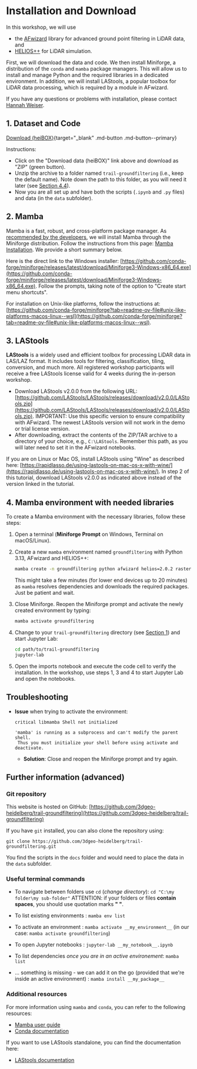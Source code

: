 # Installation and Download

In this workshop, we will use 

- the [AFwizard](https://github.com/ssciwr/afwizard) library for advanced ground point filtering in LiDAR data, and
- [HELIOS++](https://github.com/3dgeo-heidelberg/helios) for LiDAR simulation.

First, we will download the data and code. We then install Miniforge, a distribution of the `conda` and `mamba` package managers. This will allow us to install and manage Python and the required libraries in a dedicated environment. In addition, we will install LAStools, a popular toolbox for LiDAR data processing, which is required by a module in AFwizard.

If you have any questions or problems with installation, please contact [Hannah Weiser](https://www.geog.uni-heidelberg.de/en/people-at-the-institute/hannah-weiser).

## 1. Dataset and Code

[Download (heiBOX)](https://heibox.uni-heidelberg.de/d/5fb2dbf7edbe44669630){target="_blank" .md-button .md-button--primary}

Instructions:

- Click on the "Download data (heiBOX)" link above and download as "ZIP" (green button).
- Unzip the archive to a folder named `trail-groundfiltering` (i.e., keep the default name). Note down the path to this folder, as you will need it later (see [Section 4.4](#4-mamba-environment-with-needed-libraries)).
- Now you are all set up and have both the scripts (`.ipynb` and `.py` files) and data (in the `data` subfolder).


## 2. Mamba

Mamba is a fast, robust, and cross-platform package manager. As [recommended by the developers](https://mamba.readthedocs.io/en/latest/installation/mamba-installation.html), we will install Mamba through the Miniforge distribution. Follow the instructions from this page:
[Mamba Installation](https://github.com/conda-forge/miniforge?tab=readme-ov-file#install). We provide a short summary below.

Here is the direct link to the Windows installer: [https://github.com/conda-forge/miniforge/releases/latest/download/Miniforge3-Windows-x86_64.exe](https://github.com/conda-forge/miniforge/releases/latest/download/Miniforge3-Windows-x86_64.exe). Follow the prompts, taking note of the option to "Create start menu shortcuts".

For installation on Unix-like platforms, follow the instructions at: [https://github.com/conda-forge/miniforge?tab=readme-ov-file#unix-like-platforms-macos-linux--wsl](https://github.com/conda-forge/miniforge?tab=readme-ov-file#unix-like-platforms-macos-linux--wsl). 


## 3. LAStools

**LAStools** is a widely used and efficient toolbox for processing LiDAR data in LAS/LAZ format. It includes tools for filtering, classification, tiling, conversion, and much more. All registered workshop participants will receive a free LAStools license valid for 4 weeks during the in-person workshop.

- Download LAStools v2.0.0 from the following URL: [https://github.com/LAStools/LAStools/releases/download/v2.0.0/LAStools.zip](https://github.com/LAStools/LAStools/releases/download/v2.0.0/LAStools.zip). IMPORTANT: Use this specific version to ensure compatibility with AFwizard. The newest LAStools version will not work in the demo or trial license version.
- After downloading, extract the contents of the ZIP/TAR archive to a directory of your choice, e.g., `C:\LAStools`. Remember this path, as you will later need to set it in the AFwizard notebooks.

If you are on Linux or Mac OS, install LAStools using "Wine" as described here: [https://rapidlasso.de/using-lastools-on-mac-os-x-with-wine/](https://rapidlasso.de/using-lastools-on-mac-os-x-with-wine/). In step 2 of this tutorial, download LAStools v2.0.0 as indicated above instead of the version linked in the tutorial.

## 4. Mamba environment with needed libraries

To create a Mamba environment with the necessary libraries, follow these steps:

1. Open a terminal (**Miniforge Prompt** on Windows, Terminal on macOS/Linux).
2. Create a new `mamba` environment named `groundfiltering` with Python 3.13, AFwizard and HELIOS++:
    
    ```bash
    mamba create -n groundfiltering python afwizard helios=2.0.2 rasterio laspy scipy -c conda-forge
    ```
    This might take a few minutes (for lower end devices up to 20 minutes) as `mamba` resolves dependencies and downloads the required packages. Just be patient and wait.
3. Close Miniforge. Reopen the Miniforge prompt and activate the newly created environment by typing:

    ```bash
    mamba activate groundfiltering
    ```

4. Change to your `trail-groundfiltering` directory (see [Section 1](#1-dataset-and-code)) and start Jupyter Lab:
    
    ```bash
    cd path/to/trail-groundfiltering
    jupyter-lab
    ```

5. Open the imports notebook and execute the code cell to verify the installation. In the workshop, use steps 1, 3 and 4 to start Jupyter Lab and open the notebooks.


## Troubleshooting

- **Issue** when trying to activate the environment:
   
   ```
   critical libmamba Shell not initialized
   
   'mamba' is running as a subprocess and can't modify the parent shell.
    Thus you must initialize your shell before using activate and deactivate.
   ```
  
  - **Solution**: Close and reopen the Miniforge prompt and try again.

## Further information (advanced)


### Git repository 

This website is hosted on GitHub: [https://github.com/3dgeo-heidelberg/trail-groundfiltering](https://github.com/3dgeo-heidelberg/trail-groundfiltering)

If you have `git` installed, you can also clone the repository using:
```
git clone https://github.com/3dgeo-heidelberg/trail-groundfiltering.git
```

You find the scripts in the `docs` folder and would need to place the data in the `data` subfolder.


### Useful terminal commands

- To navigate between folders use `cd` (*change directory*): `cd "C:\my folder\my sub-folder"`
ATTENTION: if your folders or files **contain spaces**, you should use quotation marks **" "**.

- To list existing environments : `mamba env list`

- To activate an environment :  `mamba activate __my_environment__` (in our case: `mamba activate groundfiltering`)

- To open Jupyter notebooks : `jupyter-lab __my_notebook__.ipynb`

- To list dependencies *once you are in an active environement*: `mamba list`

- ... something is missing - we can add it on the go (provided that we're inside an active environment) : `mamba install __my_package__`

### Additional resources

For more information using `mamba` and `conda`, you can refer to the following resources:

- [Mamba user guide](https://mamba.readthedocs.io/en/latest/user_guide/mamba.html#mamba)
- [Conda documentation](https://docs.conda.io/en/latest/)

If you want to use LAStools standalone, you can find the documentation here:

- [LAStools documentation](https://downloads.rapidlasso.de/html/index.html)